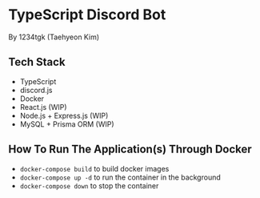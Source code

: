 # TypeScript Discord Bot

By 1234tgk (Taehyeon Kim)

## Tech Stack

- TypeScript
- discord.js
- Docker
- React.js (WIP)
- Node.js + Express.js (WIP)
- MySQL + Prisma ORM (WIP)

## How To Run The Application(s) Through Docker

- `docker-compose build` to build docker images
- `docker-compose up -d` to run the container in the background
- `docker-compose down` to stop the container
